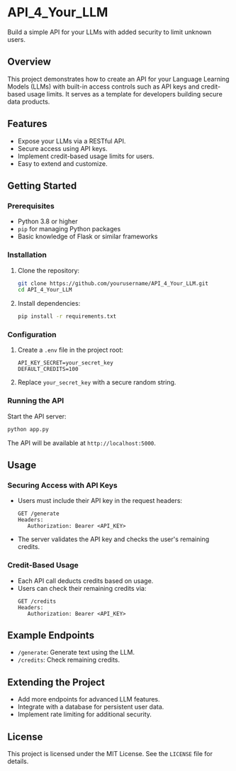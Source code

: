 # API_4_Your_LLM

Build a simple API for your LLMs with added security to limit unknown users.

## Overview

This project demonstrates how to create an API for your Language Learning Models (LLMs) with built-in access controls such as API keys and credit-based usage limits. It serves as a template for developers building secure data products.

## Features

- Expose your LLMs via a RESTful API.
- Secure access using API keys.
- Implement credit-based usage limits for users.
- Easy to extend and customize.

## Getting Started

### Prerequisites

- Python 3.8 or higher
- `pip` for managing Python packages
- Basic knowledge of Flask or similar frameworks

### Installation

1. Clone the repository:
    ```bash
    git clone https://github.com/yourusername/API_4_Your_LLM.git
    cd API_4_Your_LLM
    ```

2. Install dependencies:
    ```bash
    pip install -r requirements.txt
    ```

### Configuration

1. Create a `.env` file in the project root:
    ```env
    API_KEY_SECRET=your_secret_key
    DEFAULT_CREDITS=100
    ```

2. Replace `your_secret_key` with a secure random string.

### Running the API

Start the API server:
```bash
python app.py
```

The API will be available at `http://localhost:5000`.

## Usage

### Securing Access with API Keys

- Users must include their API key in the request headers:
  ```http
  GET /generate
  Headers:
     Authorization: Bearer <API_KEY>
  ```

- The server validates the API key and checks the user's remaining credits.

### Credit-Based Usage

- Each API call deducts credits based on usage.
- Users can check their remaining credits via:
  ```http
  GET /credits
  Headers:
     Authorization: Bearer <API_KEY>
  ```

## Example Endpoints

- `/generate`: Generate text using the LLM.
- `/credits`: Check remaining credits.

## Extending the Project

- Add more endpoints for advanced LLM features.
- Integrate with a database for persistent user data.
- Implement rate limiting for additional security.

## License

This project is licensed under the MIT License. See the `LICENSE` file for details.
